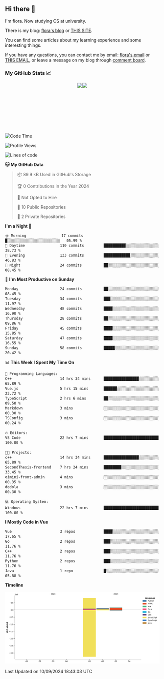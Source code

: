 ## Hi there 👋

I'm flora. Now studying CS at university. 

There is my blog: [flora's blog](https://florae006.github.io/) or [THIS SITE](https://dodolalorc.cn/). 

You can find some articles about my learning experience and some interesting things.

If you have any questions, you can contact me by email: [flora's email](mailto:chenflora124@gmail.com) or [THIS EMAIL](mailto:flora_chen2021@163.com), or leave a message on my blog through [comment board](https://florae006.github.io/comments/).

### My GitHub Stats 📈
<div style="display:flex;flex-direction:row;justify-content:center;">
  <img height="150" class="img" src="https://github-readme-stats.vercel.app/api?username=Florae006&count_private=true&show_icons=true&theme=graywhite&show_owner=true" />
  <img height="150" class="img" src="https://github-readme-stats.vercel.app/api/top-langs/?username=Florae006&layout=compact&theme=graywhite" />
</div>

<!--START_SECTION:waka-->
![Code Time](http://img.shields.io/badge/Code%20Time-249%20hrs%2048%20mins-blue)

![Profile Views](http://img.shields.io/badge/Profile%20Views-0-blue)

![Lines of code](https://img.shields.io/badge/From%20Hello%20World%20I%27ve%20Written-1.1%20million%20lines%20of%20code-blue)

**🐱 My GitHub Data** 

> 📦 89.9 kB Used in GitHub's Storage 
 > 
> 🏆 0 Contributions in the Year 2024
 > 
> 🚫 Not Opted to Hire
 > 
> 📜 10 Public Repositories 
 > 
> 🔑 2 Private Repositories 
 > 
**I'm a Night 🦉** 

```text
🌞 Morning                17 commits          █░░░░░░░░░░░░░░░░░░░░░░░░   05.99 % 
🌆 Daytime                110 commits         ██████████░░░░░░░░░░░░░░░   38.73 % 
🌃 Evening                133 commits         ████████████░░░░░░░░░░░░░   46.83 % 
🌙 Night                  24 commits          ██░░░░░░░░░░░░░░░░░░░░░░░   08.45 % 
```
📅 **I'm Most Productive on Sunday** 

```text
Monday                   24 commits          ██░░░░░░░░░░░░░░░░░░░░░░░   08.45 % 
Tuesday                  34 commits          ███░░░░░░░░░░░░░░░░░░░░░░   11.97 % 
Wednesday                48 commits          ████░░░░░░░░░░░░░░░░░░░░░   16.90 % 
Thursday                 28 commits          ██░░░░░░░░░░░░░░░░░░░░░░░   09.86 % 
Friday                   45 commits          ████░░░░░░░░░░░░░░░░░░░░░   15.85 % 
Saturday                 47 commits          ████░░░░░░░░░░░░░░░░░░░░░   16.55 % 
Sunday                   58 commits          █████░░░░░░░░░░░░░░░░░░░░   20.42 % 
```


📊 **This Week I Spent My Time On** 

```text
💬 Programming Languages: 
C++                      14 hrs 34 mins      ████████████████░░░░░░░░░   65.89 % 
Vue.js                   5 hrs 15 mins       ██████░░░░░░░░░░░░░░░░░░░   23.72 % 
TypeScript               2 hrs 6 mins        ██░░░░░░░░░░░░░░░░░░░░░░░   09.50 % 
Markdown                 3 mins              ░░░░░░░░░░░░░░░░░░░░░░░░░   00.30 % 
TSConfig                 3 mins              ░░░░░░░░░░░░░░░░░░░░░░░░░   00.24 % 

🔥 Editors: 
VS Code                  22 hrs 7 mins       █████████████████████████   100.00 % 

🐱‍💻 Projects: 
c++                      14 hrs 34 mins      ████████████████░░░░░░░░░   65.89 % 
SecondThesis-frontend    7 hrs 24 mins       ████████░░░░░░░░░░░░░░░░░   33.45 % 
oimini-front-admin       4 mins              ░░░░░░░░░░░░░░░░░░░░░░░░░   00.35 % 
dodola                   3 mins              ░░░░░░░░░░░░░░░░░░░░░░░░░   00.30 % 

💻 Operating System: 
Windows                  22 hrs 7 mins       █████████████████████████   100.00 % 
```

**I Mostly Code in Vue** 

```text
Vue                      3 repos             ████░░░░░░░░░░░░░░░░░░░░░   17.65 % 
Go                       2 repos             ███░░░░░░░░░░░░░░░░░░░░░░   11.76 % 
C++                      2 repos             ███░░░░░░░░░░░░░░░░░░░░░░   11.76 % 
Python                   2 repos             ███░░░░░░░░░░░░░░░░░░░░░░   11.76 % 
Java                     1 repo              █░░░░░░░░░░░░░░░░░░░░░░░░   05.88 % 
```



**Timeline**

![Lines of Code chart](https://raw.githubusercontent.com/Florae006/Florae006/main/assets/bar_graph.png)


 Last Updated on 10/09/2024 18:43:03 UTC
<!--END_SECTION:waka-->

<!--
**Florae006/Florae006** is a ✨ _special_ ✨ repository because its `README.md` (this file) appears on your GitHub profile.

Here are some ideas to get you started:

- 🔭 I’m currently working on ...
- 🌱 I’m currently learning ...
- 👯 I’m looking to collaborate on ...
- 🤔 I’m looking for help with ...
- 💬 Ask me about ...
- 📫 How to reach me: ...
- 😄 Pronouns: ...
- ⚡ Fun fact: ...
  -->
